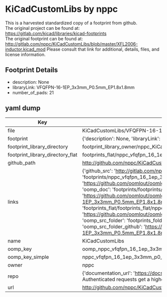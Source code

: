 # KiCadCustomLibs by nppc  
This is a harvested standardized copy of a footprint from github.  
The original project can be found at:  
https://gitlab.com/kicad/libraries/kicad-footprints  
The original footprint can be found at:
http://gitlab.com/nppc/KiCadCustomLibs/blob/master/XFL2006-inductor.kicad_mod
Please consult that link for additional, details, files, and license information.  
## Footprint Details
* description: None  
* libraryLink: VFQFPN-16-1EP_3x3mm_P0.5mm_EP1.8x1.8mm  
* number_of_pads: 21  
## yaml dump  
| Key | Value |  
| --- | --- |  
| file | KiCadCustomLibs/VFQFPN-16-1EP_3x3mm_P0.5mm_EP1.8x1.8mm.kicad_mod |  
| footprint | {'description': None, 'libraryLink': 'VFQFPN-16-1EP_3x3mm_P0.5mm_EP1.8x1.8mm', 'number_of_pads': 21} |  
| footprint_library_directory | footprint_library_owner/nppc_KiCadCustomLibs |  
| footprint_library_directory_flat | footprints_flat/nppc_vfqfpn_16_1ep_3x3mm_p0_5mm_ep1_8x1_8mm_vfqfpn_16_1ep_3x3mm_p0_5mm_ep1_8x1_8mm/working |  
| github_path | http://github.com/nppc/KiCadCustomLibs/blob/master/VFQFPN-16-1EP_3x3mm_P0.5mm_EP1.8x1.8mm.kicad_mod |  
| links | {'github_src': 'http://gitlab.com/nppc/KiCadCustomLibs/blob/master/XFL2006-inductor.kicad_mod', 'github_src_repo': 'https://gitlab.com/kicad/libraries/kicad-footprints', 'oomp_bot': 'footprints/nppc_vfqfpn_16_1ep_3x3mm_p0_5mm_ep1_8x1_8mm_vfqfpn_16_1ep_3x3mm_p0_5mm_ep1_8x1_8mm/working', 'oomp_bot_github': 'https://github.com/oomlout/oomlout_oomp_footprint_bot/tree/main/footprints/nppc_vfqfpn_16_1ep_3x3mm_p0_5mm_ep1_8x1_8mm_vfqfpn_16_1ep_3x3mm_p0_5mm_ep1_8x1_8mm/working', 'oomp_doc': 'footprints/footprints/nppc/VFQFPN-16-1EP_3x3mm_P0.5mm_EP1.8x1.8mm.kicad_mod/VFQFPN-16-1EP_3x3mm_P0.5mm_EP1.8x1.8mm/working/', 'oomp_doc_github': 'https://github.com/oomlout/oomlout_oomp_footprint_doc/tree/main/footprints/footprints/nppc/VFQFPN-16-1EP_3x3mm_P0.5mm_EP1.8x1.8mm.kicad_mod/VFQFPN-16-1EP_3x3mm_P0.5mm_EP1.8x1.8mm/working', 'oomp_src_flat': 'footprints_flat/footprints_flat/nppc_vfqfpn_16_1ep_3x3mm_p0_5mm_ep1_8x1_8mm_vfqfpn_16_1ep_3x3mm_p0_5mm_ep1_8x1_8mm/working', 'oomp_src_flat_github': 'https://github.com/oomlout/oomlout_oomp_footprint_src/tree/main/footprints_flat/nppc_vfqfpn_16_1ep_3x3mm_p0_5mm_ep1_8x1_8mm_vfqfpn_16_1ep_3x3mm_p0_5mm_ep1_8x1_8mm/working', 'oomp_src_folder': 'footprints_folder/footprints_folder/nppc/VFQFPN-16-1EP_3x3mm_P0.5mm_EP1.8x1.8mm.kicad_mod/VFQFPN-16-1EP_3x3mm_P0.5mm_EP1.8x1.8mm/working', 'oomp_src_folder_github': 'https://github.com/oomlout/oomlout_oomp_footprint_src/tree/main/footprints_folder/nppc/VFQFPN-16-1EP_3x3mm_P0.5mm_EP1.8x1.8mm.kicad_mod/VFQFPN-16-1EP_3x3mm_P0.5mm_EP1.8x1.8mm/working'} |  
| name | KiCadCustomLibs |  
| oomp_key | oomp_nppc_vfqfpn_16_1ep_3x3mm_p0_5mm_ep1_8x1_8mm_vfqfpn_16_1ep_3x3mm_p0_5mm_ep1_8x1_8mm |  
| oomp_key_simple | nppc_vfqfpn_16_1ep_3x3mm_p0_5mm_ep1_8x1_8mm_vfqfpn_16_1ep_3x3mm_p0_5mm_ep1_8x1_8mm |  
| owner | nppc |  
| repo | {'documentation_url': 'https://docs.github.com/rest/overview/resources-in-the-rest-api#rate-limiting', 'message': "API rate limit exceeded for 84.66.173.59. (But here's the good news: Authenticated requests get a higher rate limit. Check out the documentation for more details.)"} |  
| url | http://github.com/nppc/KiCadCustomLibs |  


